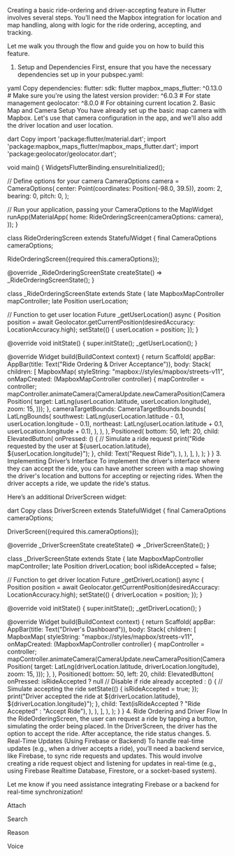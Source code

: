 Creating a basic ride-ordering and driver-accepting feature in Flutter involves several steps. You’ll need the Mapbox integration for location and map handling, along with logic for the ride ordering, accepting, and tracking.

Let me walk you through the flow and guide you on how to build this feature.

1. Setup and Dependencies
First, ensure that you have the necessary dependencies set up in your pubspec.yaml:

yaml
Copy
dependencies:
  flutter:
    sdk: flutter
  mapbox_maps_flutter: ^0.13.0 # Make sure you're using the latest version
  provider: ^6.0.3 # For state management
  geolocator: ^8.0.0 # For obtaining current location
2. Basic Map and Camera Setup
You have already set up the basic map camera with Mapbox. Let's use that camera configuration in the app, and we'll also add the driver location and user location.

dart
Copy
import 'package:flutter/material.dart';
import 'package:mapbox_maps_flutter/mapbox_maps_flutter.dart';
import 'package:geolocator/geolocator.dart';

void main() {
  WidgetsFlutterBinding.ensureInitialized();

  // Define options for your camera
  CameraOptions camera = CameraOptions(
    center: Point(coordinates: Position(-98.0, 39.5)),
    zoom: 2,
    bearing: 0,
    pitch: 0,
  );

  // Run your application, passing your CameraOptions to the MapWidget
  runApp(MaterialApp(
    home: RideOrderingScreen(cameraOptions: camera),
  ));
}

class RideOrderingScreen extends StatefulWidget {
  final CameraOptions cameraOptions;

  RideOrderingScreen({required this.cameraOptions});

  @override
  _RideOrderingScreenState createState() => _RideOrderingScreenState();
}

class _RideOrderingScreenState extends State<RideOrderingScreen> {
  late MapboxMapController mapController;
  late Position userLocation;

  // Function to get user location
  Future<void> _getUserLocation() async {
    Position position = await Geolocator.getCurrentPosition(desiredAccuracy: LocationAccuracy.high);
    setState(() {
      userLocation = position;
    });
  }

  @override
  void initState() {
    super.initState();
    _getUserLocation();
  }

  @override
  Widget build(BuildContext context) {
    return Scaffold(
      appBar: AppBar(title: Text("Ride Ordering & Driver Acceptance")),
      body: Stack(
        children: [
          MapboxMap(
            styleString: "mapbox://styles/mapbox/streets-v11",
            onMapCreated: (MapboxMapController controller) {
              mapController = controller;
              mapController.animateCamera(CameraUpdate.newCameraPosition(CameraPosition(
                target: LatLng(userLocation.latitude, userLocation.longitude),
                zoom: 15,
              )));
            },
            cameraTargetBounds: CameraTargetBounds.bounds(
              LatLngBounds(
                southwest: LatLng(userLocation.latitude - 0.1, userLocation.longitude - 0.1),
                northeast: LatLng(userLocation.latitude + 0.1, userLocation.longitude + 0.1),
              ),
            ),
          ),
          Positioned(
            bottom: 50,
            left: 20,
            child: ElevatedButton(
              onPressed: () {
                // Simulate a ride request
                print("Ride requested by the user at ${userLocation.latitude}, ${userLocation.longitude}");
              },
              child: Text("Request Ride"),
            ),
          ),
        ],
      ),
    );
  }
}
3. Implementing Driver’s Interface
To implement the driver's interface where they can accept the ride, you can have another screen with a map showing the driver's location and buttons for accepting or rejecting rides. When the driver accepts a ride, we update the ride's status.

Here’s an additional DriverScreen widget:

dart
Copy
class DriverScreen extends StatefulWidget {
  final CameraOptions cameraOptions;

  DriverScreen({required this.cameraOptions});

  @override
  _DriverScreenState createState() => _DriverScreenState();
}

class _DriverScreenState extends State<DriverScreen> {
  late MapboxMapController mapController;
  late Position driverLocation;
  bool isRideAccepted = false;

  // Function to get driver location
  Future<void> _getDriverLocation() async {
    Position position = await Geolocator.getCurrentPosition(desiredAccuracy: LocationAccuracy.high);
    setState(() {
      driverLocation = position;
    });
  }

  @override
  void initState() {
    super.initState();
    _getDriverLocation();
  }

  @override
  Widget build(BuildContext context) {
    return Scaffold(
      appBar: AppBar(title: Text("Driver's Dashboard")),
      body: Stack(
        children: [
          MapboxMap(
            styleString: "mapbox://styles/mapbox/streets-v11",
            onMapCreated: (MapboxMapController controller) {
              mapController = controller;
              mapController.animateCamera(CameraUpdate.newCameraPosition(CameraPosition(
                target: LatLng(driverLocation.latitude, driverLocation.longitude),
                zoom: 15,
              )));
            },
          ),
          Positioned(
            bottom: 50,
            left: 20,
            child: ElevatedButton(
              onPressed: isRideAccepted
                  ? null // Disable if ride already accepted
                  : () {
                      // Simulate accepting the ride
                      setState(() {
                        isRideAccepted = true;
                      });
                      print("Driver accepted the ride at ${driverLocation.latitude}, ${driverLocation.longitude}");
                    },
              child: Text(isRideAccepted ? "Ride Accepted" : "Accept Ride"),
            ),
          ),
        ],
      ),
    );
  }
}
4. Ride Ordering and Driver Flow
In the RideOrderingScreen, the user can request a ride by tapping a button, simulating the order being placed.
In the DriverScreen, the driver has the option to accept the ride. After acceptance, the ride status changes.
5. Real-Time Updates (Using Firebase or Backend)
To handle real-time updates (e.g., when a driver accepts a ride), you’ll need a backend service, like Firebase, to sync ride requests and updates. This would involve creating a ride request object and listening for updates in real-time (e.g., using Firebase Realtime Database, Firestore, or a socket-based system).

Let me know if you need assistance integrating Firebase or a backend for real-time synchronization!





Attach

Search

Reason

Voice

